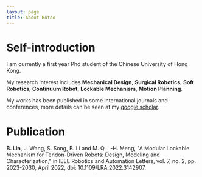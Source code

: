 ```yaml
---
layout: page
title: About Botao
---
```

# Self-introduction
I am currently a first year Phd student of the Chinese University of Hong Kong.

My research interest includes **Mechanical Design**, **Surgical Robotics**, **Soft Robotics**, **Continuum Robot**, **Lockable Mechanism**, **Motion Planning**.

My works has been published in some international journals and conferences, more details can be seen at my [google scholar](https://scholar.google.com/citations?user=n1Ii94gAAAAJ&hl=en).

# Publication
**B. Lin**, J. Wang, S. Song, B. Li and M. Q. . -H. Meng, "A Modular Lockable Mechanism for Tendon-Driven Robots: Design, Modeling and Characterization," in IEEE Robotics and Automation Letters, vol. 7, no. 2, pp. 2023-2030, April 2022, doi: 10.1109/LRA.2022.3142907.
